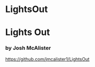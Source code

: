 # LightsOut

Lights Out
==========

### by Josh McAlister

https://github.com/jmcalister1/LightsOut
